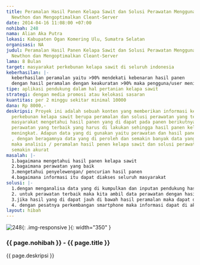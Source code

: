 ```yaml
---
title: Peramalan Hasil Panen Kelapa Sawit dan Solusi Perawatan Menggunakan Metode
  Newthon dan Mengoptimalkan Cleant-Server
date: 2014-04-16 11:08:00 +07:00
nohibah: 248
nama: Alian Aka Putra
lokasi: Kabupaten Ogan Komering Ulu, Sumatra Selatan
organisasi: NA
judul: Peramalan Hasil Panen Kelapa Sawit dan Solusi Perawatan Menggunakan Metode
  Newthon dan Mengoptimalkan Cleant-Server
lama: 8 Bulan
target: masyarakat perkebunan kelapa sawit di seluruh indonesia
keberhasilan: |-
  keberhasilan peramalan yaitu >90% mendekati kebenaran hasil panen
  dengan hasil peramalan dengan keakuratan >90% maka pengguna/user meningkat
tipe: aplikasi pendukung dalam hal pertanian kelapa sawit
strategi: dengan media promosi atau kelokasi sasaran
kuantitas: per 2 minggu sekitar minimal 10000
dana: Rp 8000,-
deskripsi: Proyek ini adalah sebuah konten yang memberikan informasi kepada masyarakat
  perkebunan kelapa sawit berupa peramalan dan solusi perawatan yang terbaik sehingga
  masyarakat mengetahui hasil panen yang di dapat pada panen berikutnya dan bagaimana
  perawatan yang terbaik yang harus di lakukan sehingga hasil panen kelapa sawit masyarakat
  meningkat. Adapun data yang di gunakan yaitu perawatan dan hasil panen dari masyarakat
  , dengan beragamnya data yang di peroleh dan semakin banyak data yang di peroleh
  maka analisis / peramalan hasil penen kelapa sawit dan solusi perawatan terbaiknya
  semakin akurat
masalah: |-
  1.bagaimana mengetahui hasil panen kelapa sawit
  2.bagaimana perawatan yang baik
  3.mengetahui penyelewengan/ pencurian hasil panen
  4.bagaimana informasi itu dapat diakses seluruh masyarakat
solusi: |-
  1.dengan menganalisa data yang di kumpulkan dan inputan pendukung hasil panen kelapa sawit di hitung dengan mengunakan metode newton rhapson maka kita dapat mengeta hasil panen yang akan di dapat
  2. untuk perawatan terbaik maka kita ambil data perawatan dengan hasil terbaik
  3.jika hasil yang di dapat jauh di bawah hasil peramalan maka dapat di simpulkan bahwa terdapat penyelewengan atau pencurian kelapa sawit (ini berlaku setelah selesai uji coba)
  4. dengan pesatnya perkembangan smartphone maka informasi dapat di akses semua masyarakat perkebunan
layout: hibah
---
```


![248](/static/img/hibahcms/248.png){: .img-responsive }{: width="350" }

### {{ page.nohibah }} - {{ page.title }}

{{ page.deskripsi }}
